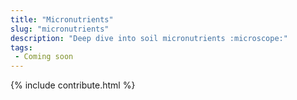 ```yaml
---
title: "Micronutrients"
slug: "micronutrients"
description: "Deep dive into soil micronutrients :microscope:"
tags:
 - Coming soon
---
```


{% include contribute.html %}
